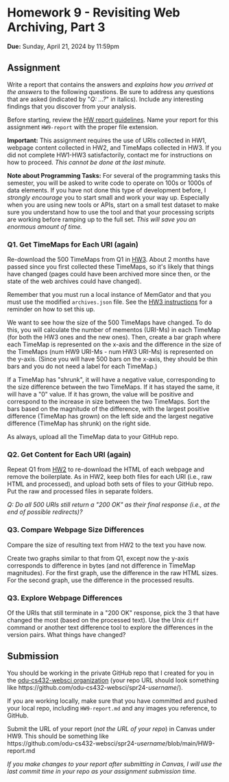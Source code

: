# Homework 9 - Revisiting Web Archiving, Part 3
**Due:** Sunday, April 21, 2024 by 11:59pm  

## Assignment

Write a report that contains the answers and *explains how you arrived at the answers* to the following questions.  Be sure to address any questions that are asked (indicated by "*Q: ...?*" in italics). Include any interesting findings that you discover from your analysis.  

Before starting, review the [HW report guidelines](getting-started/reports.md).  Name your report for this assignment `HW9-report` with the proper file extension.  

**Important:** This assignment requires the use of URIs collected in HW1, webpage content collected in HW2, and TimeMaps collected in HW3. If you did not complete HW1-HW3 satisfactorily, contact me for instructions on how to proceed. *This cannot be done at the last minute.*

**Note about Programming Tasks:** For several of the programming tasks this semester, you will be asked to write code to operate on 100s or 1000s of data elements.  If you have not done this type of development before, I *strongly encourage* you to start small and work your way up.  Especially when you are using new tools or APIs, start on a small test dataset to make sure you understand how to use the tool and that your processing scripts are working before ramping up to the full set. *This will save you an enormous amount of time.*

### Q1. Get TimeMaps for Each URI (again)

Re-download the 500 TimeMaps from Q1 in [HW3](HW3-archive.md).  About 2 months have passed since you first collected these TimeMaps, so it's likely that things have changed (pages could have been archived more since then, or the state of the web archives could have changed).  

Remember that you must run a local instance of MemGator and that you must use the modified `archives.json` file. See the [HW3 instructions](HW3-archive.md) for a reminder on how to set this up.

We want to see how the size of the 500 TimeMaps have changed.  To do this, you will calculate the number of mementos (URI-Ms) in each TimeMap (for both the HW3 ones and the new ones).  Then, create a bar graph where each TimeMap is represented on the x-axis and the difference in the size of the TimeMaps (num HW9 URI-Ms - num HW3 URI-Ms) is represented on the y-axis.  (Since you will have 500 bars on the x-axis, they should be thin bars and you do not need a label for each TimeMap.)

If a TimeMap has "shrunk", it will have a negative value, corresponding to the size difference between the two TimeMaps.  If it has stayed the same, it will have a "0" value.  If it has grown, the value will be positive and correspond to the increase in size between the two TimeMaps. Sort the bars based on the magnitude of the difference, with the largest positive difference (TimeMap has grown) on the left side and the largest negative difference (TimeMap has shrunk) on the right side.

As always, upload all the TimeMap data to your GitHub repo.

### Q2. Get Content for Each URI (again)

Repeat Q1 from [HW2](HW2-search.md) to re-download the HTML of each webpage and remove the boilerplate.   As in HW2, keep both files for each URI (i.e., raw HTML and processed), and upload both sets of files to your GitHub repo. Put the raw and processed files in separate folders.

*Q: Do all 500 URIs still return a "200 OK" as their final response (i.e., at the end of possible redirects)?*

### Q3. Compare Webpage Size Differences

Compare the size of resulting text from HW2 to the text you have now. 

Create two graphs similar to that from Q1, except now the y-axis corresponds to difference in bytes (and not difference in TimeMap magnitudes).  For the first graph, use the difference in the raw HTML sizes.  For the second graph, use the difference in the processed results.

### Q3. Explore Webpage Differences

Of the URIs that still terminate in a "200 OK" response, pick the 3 that have changed the most (based on the processed text). Use the Unix `diff` command or another text difference tool to explore the differences in the version pairs.  What things have changed?

## Submission

You should be working in the private GitHub repo that I created for you in the [odu-cs432-websci organization](https://github.com/odu-cs432-websci/) (your repo URL should look something like https<nolink>://github.com/odu-cs432-websci/spr24-*username*/). 

If you are working locally, make sure that you have committed and pushed your local repo, including `HW9-report.md` and any images you reference, to GitHub. 

Submit the URL of your report (*not the URL of your repo*) in Canvas under HW9. This should be something like  
https<nolink>://github.com/odu-cs432-websci/spr24-*username*/blob/main/HW9-report.md

*If you make changes to your report after submitting in Canvas, I will use the last commit time in your repo as your assignment submission time.*

